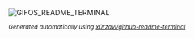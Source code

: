 
<div align="justify">
<picture>
    <source media="(prefers-color-scheme: dark)" srcset="https://i.ibb.co/L56HHQ2/output-gif.gif">
    <source media="(prefers-color-scheme: light)" srcset="https://i.ibb.co/L56HHQ2/output-gif.gif">
    <img alt="GIFOS_README_TERMINAL" src="https://i.ibb.co/L56HHQ2/output-gif.gif">
</picture>

<sub><i>Generated automatically using [x0rzavi/github-readme-terminal](https://github.com/x0rzavi/github-readme-terminal)</i></sub>

</div>
    